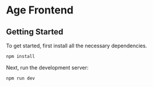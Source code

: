 # Age Frontend

## Getting Started

To get started, first install all the necessary dependencies.

```bash  
npm install
```

Next, run the development server:

```bash
npm run dev
```